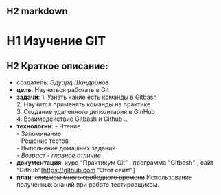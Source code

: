 ## H2 markdown


# H1 Изучение GIT


## H2 Краткое описание:
  -  создатель: *Эдуард Шандронов*
  -  **цель**: Научиться работать в Git
  -  **задачи**: 1. Узнать какие есть команды в Gitbasn <br> 2. Научится применять команды на практике <br> 3. Создание удаленного депозитария в GinHub <br> 4. Взаимодействие Gitbash и Github .. 
  -  **технологии**: - Чтение <br> - Запоминание <br> - Решение тестов <br> - Выполнение домашних заданий <br> - *Возраст - главное отличие* <br>
  -  **документация**: курс "Практикум Git" , программа "Gitbash" , сайт "Github"[https://github.com "Этот сайт!"]
  -  **план**: ~~слишком много свободного времени~~ Использование полученных знаний при работе тестировщиком.     